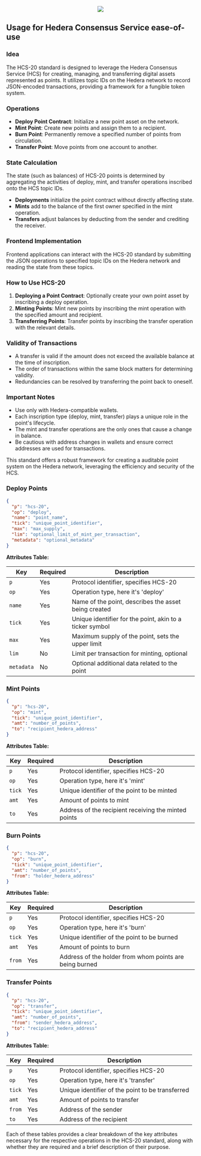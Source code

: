 <p align="center"><img src="https://files.gitbook.com/v0/b/gitbook-x-prod.appspot.com/o/spaces%2F4CrgOoWVfArUeF98XmqT%2Fuploads%2FamnVSgqid1POJGpb8Drp%2FScreenshot%202024-01-01%20at%2011.28.27%20AM.png?alt=media&token=1fd456f7-bfc9-48cd-9de0-d80f1aa1639c"></p>

## Usage for Hedera Consensus Service ease-of-use

### Idea
The HCS-20 standard is designed to leverage the Hedera Consensus Service (HCS) for creating, managing, and transferring digital assets represented as points. It utilizes topic IDs on the Hedera network to record JSON-encoded transactions, providing a framework for a fungible token system.

### Operations
- **Deploy Point Contract**: Initialize a new point asset on the network.
- **Mint Point**: Create new points and assign them to a recipient.
- **Burn Point**: Permanently remove a specified number of points from circulation.
- **Transfer Point**: Move points from one account to another.

### State Calculation
The state (such as balances) of HCS-20 points is determined by aggregating the activities of deploy, mint, and transfer operations inscribed onto the HCS topic IDs.

- **Deployments** initialize the point contract without directly affecting state.
- **Mints** add to the balance of the first owner specified in the mint operation.
- **Transfers** adjust balances by deducting from the sender and crediting the receiver.

### Frontend Implementation
Frontend applications can interact with the HCS-20 standard by submitting the JSON operations to specified topic IDs on the Hedera network and reading the state from these topics.

### How to Use HCS-20
1. **Deploying a Point Contract**: Optionally create your own point asset by inscribing a deploy operation.
2. **Minting Points**: Mint new points by inscribing the mint operation with the specified amount and recipient.
3. **Transferring Points**: Transfer points by inscribing the transfer operation with the relevant details.

### Validity of Transactions
- A transfer is valid if the amount does not exceed the available balance at the time of inscription.
- The order of transactions within the same block matters for determining validity.
- Redundancies can be resolved by transferring the point back to oneself.

### Important Notes
- Use only with Hedera-compatible wallets.
- Each inscription type (deploy, mint, transfer) plays a unique role in the point's lifecycle.
- The mint and transfer operations are the only ones that cause a change in balance.
- Be cautious with address changes in wallets and ensure correct addresses are used for transactions.

This standard offers a robust framework for creating a auditable point system on the Hedera network, leveraging the efficiency and security of the HCS.

### Deploy Points
```json
{
  "p": "hcs-20",
  "op": "deploy",
  "name": "point_name",
  "tick": "unique_point_identifier",
  "max": "max_supply",
  "lim": "optional_limit_of_mint_per_transaction",
  "metadata": "optional_metadata"
}
```
**Attributes Table:**

| Key      | Required | Description                                                  |
|----------|----------|--------------------------------------------------------------|
| `p`      | Yes      | Protocol identifier, specifies HCS-20                         |
| `op`     | Yes      | Operation type, here it's 'deploy'                            |
| `name`   | Yes      | Name of the point, describes the asset being created         |
| `tick`   | Yes      | Unique identifier for the point, akin to a ticker symbol     |
| `max`    | Yes      | Maximum supply of the point, sets the upper limit            |
| `lim`    | No       | Limit per transaction for minting, optional                  |
| `metadata` | No     | Optional additional data related to the point                |

### Mint Points
```json
{
  "p": "hcs-20",
  "op": "mint",
  "tick": "unique_point_identifier",
  "amt": "number_of_points",
  "to": "recipient_hedera_address"
}
```
**Attributes Table:**

| Key      | Required | Description                                                |
|----------|----------|------------------------------------------------------------|
| `p`      | Yes      | Protocol identifier, specifies HCS-20                       |
| `op`     | Yes      | Operation type, here it's 'mint'                            |
| `tick`   | Yes      | Unique identifier of the point to be minted                 |
| `amt`    | Yes      | Amount of points to mint                                   |
| `to`     | Yes      | Address of the recipient receiving the minted points       |

### Burn Points
```json
{
  "p": "hcs-20",
  "op": "burn",
  "tick": "unique_point_identifier",
  "amt": "number_of_points",
  "from": "holder_hedera_address"
}
```
**Attributes Table:**

| Key      | Required | Description                                                 |
|----------|----------|-------------------------------------------------------------|
| `p`      | Yes      | Protocol identifier, specifies HCS-20                        |
| `op`     | Yes      | Operation type, here it's 'burn'                             |
| `tick`   | Yes      | Unique identifier of the point to be burned                  |
| `amt`    | Yes      | Amount of points to burn                                    |
| `from`   | Yes      | Address of the holder from whom points are being burned     |

### Transfer Points
```json
{
  "p": "hcs-20",
  "op": "transfer",
  "tick": "unique_point_identifier",
  "amt": "number_of_points",
  "from": "sender_hedera_address",
  "to": "recipient_hedera_address"
}
```
**Attributes Table:**

| Key      | Required | Description                                                  |
|----------|----------|--------------------------------------------------------------|
| `p`      | Yes      | Protocol identifier, specifies HCS-20                         |
| `op`     | Yes      | Operation type, here it's 'transfer'                          |
| `tick`   | Yes      | Unique identifier of the point to be transferred              |
| `amt`    | Yes      | Amount of points to transfer                                 |
| `from`   | Yes      | Address of the sender                                        |
| `to`     | Yes      | Address of the recipient                                     |

Each of these tables provides a clear breakdown of the key attributes necessary for the respective operations in the HCS-20 standard, along with whether they are required and a brief description of their purpose.
